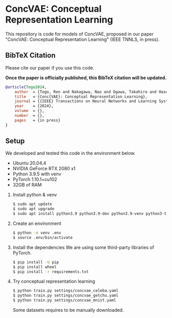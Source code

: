 # ConcVAE: Conceptual Representation Learning

This repository is code for models of ConcVAE, proposed in our paper "ConcVAE: Conceptual Representation Learning" (IEEE TNNLS, in press).

## BibTeX Citation

Please cite our paper if you use this code.

**Once the paper is officially published, this BibTeX citation will be updated.**

```bibtex
@article{Togo2024,
    author  = {Togo, Ren and Nakagawa, Nao and Ogawa, Takahiro and Haseyama, Miki},
    title   = {Conc{VAE}: Conceptual Representation Learning},
    journal = {{IEEE} Transactions on Neural Networks and Learning Systems},
    year    = {2024},
    volume  = {},
    number  = {},
    pages   = {in press}
}
```



## Setup
We developed and tested this code in the environment below.
- Ubuntu 20.04.4
- NVIDIA GeForce RTX 2080 x1
- Python 3.9.5 with venv
- PyTorch 1.10.1+cu102
- 32GB of RAM

1. Install python & venv
    ```bash
    $ sudo apt update
    $ sudo apt upgrade
    $ sudo apt install python3.9 python3.9-dev python3.9-venv python3-tk
    ```
2. Create an environment
    ```bash
    $ python -m venv .env
    $ source .env/bin/activate
    ```
3. Install the dependencies
    We are using some third-party libraries of PyTorch.
    ```bash
    $ pip install -U pip
    $ pip install wheel
    $ pip install -r requirements.txt
    ```
4. Try conceptual representation learning
    ```bash
    $ python train.py settings/concvae_celeba.yaml
    $ python train.py settings/concvae_getchu.yaml
    $ python train.py settings/concvae_mnist.yaml
    ```
    Some datasets requires to be manually downloaded.
